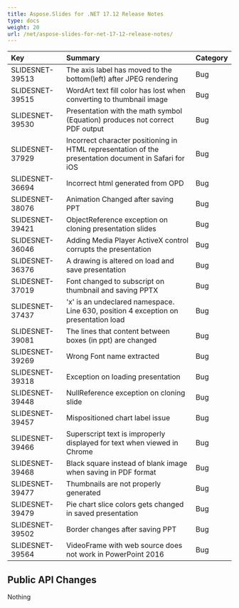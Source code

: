 ```yaml
---
title: Aspose.Slides for .NET 17.12 Release Notes
type: docs
weight: 20
url: /net/aspose-slides-for-net-17-12-release-notes/
---
```


|**Key**|**Summary**|**Category**|
| :- | :- | :- |
|SLIDESNET-39513|The axis label has moved to the bottom(left) after JPEG rendering|Bug|
|SLIDESNET-39515|WordArt text fill color has lost when converting to thumbnail image|Bug|
|SLIDESNET-39530|Presentation with the math symbol (Equation) produces not correct PDF output|Bug|
|SLIDESNET-37929|Incorrect character positioning in HTML representation of the presentation document in Safari for iOS|Bug|
|SLIDESNET-36694|Incorrect html generated from OPD|Bug|
|SLIDESNET-38076|Animation Changed after saving PPT|Bug|
|SLIDESNET-39421|ObjectReference exception on cloning presentation slides|Bug|
|SLIDESNET-36046|Adding Media Player ActiveX control corrupts the presentation|Bug|
|SLIDESNET-36376|A drawing is altered on load and save presentation|Bug|
|SLIDESNET-37019|Font changed to subscript on thumbnail and saving PPTX|Bug|
|SLIDESNET-37437|'x' is an undeclared namespace. Line 630, position 4 exception on presentation load|Bug|
|SLIDESNET-39081|The lines that content between boxes (in ppt) are changed|Bug|
|SLIDESNET-39269|Wrong Font name extracted|Bug|
|SLIDESNET-39318|Exception on loading presentation|Bug|
|SLIDESNET-39448|NullReference exception on cloning slide|Bug|
|SLIDESNET-39457|Mispositioned chart label issue|Bug|
|SLIDESNET-39466|Superscript text is improperly displayed for text when viewed in Chrome|Bug|
|SLIDESNET-39468|Black square instead of blank image when saving in PDF format|Bug|
|SLIDESNET-39477|Thumbnails are not properly generated|Bug|
|SLIDESNET-39479|Pie chart slice colors gets changed in saved presentation|Bug|
|SLIDESNET-39502|Border changes after saving PPT|Bug|
|SLIDESNET-39564|VideoFrame with web source does not work in PowerPoint 2016|Bug|
## **Public API Changes**


Nothing
